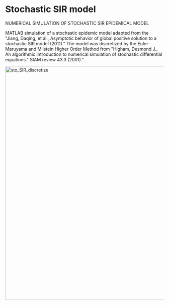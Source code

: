 # Stochastic SIR model
NUMERICAL SIMULATION OF STOCHASTIC SIR EPIDEMICAL MODEL

MATLAB simulation of a stochastic epidemic model adapted from the "Jiang, Daqing, et al., Asymptotic behavior of global positive solution to a stochastic SIR model (2011)." The model was discretized by the Euler-Maruyama and Milstein Higher Order Method from "Higham, Desmond J., An algorithmic introduction to numerical simulation of stochastic differential equations." SIAM review 43.3 (2001)."


<img width="743" alt="sto_SIR_discretize" src="https://user-images.githubusercontent.com/92954583/167174101-9d3bd267-39e9-47ce-af70-f0c2e7710464.png">

